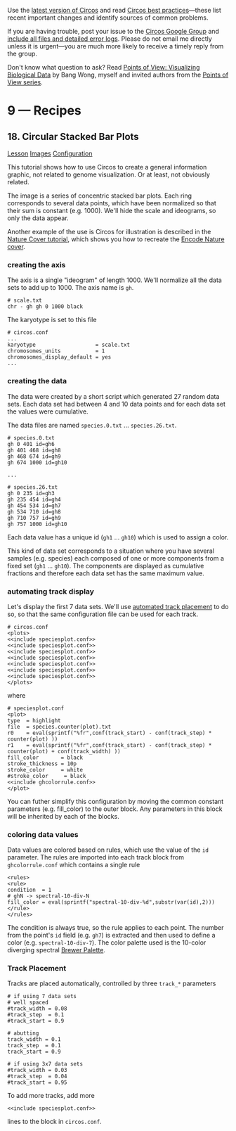 Use the [latest version of Circos](/software/download/circos/) and read
[Circos best
practices](/documentation/tutorials/reference/best_practices/)—these list
recent important changes and identify sources of common problems.

If you are having trouble, post your issue to the [Circos Google
Group](https://groups.google.com/group/circos-data-visualization) and [include
all files and detailed error logs](/support/support/). Please do not email me
directly unless it is urgent—you are much more likely to receive a timely
reply from the group.

Don't know what question to ask? Read [Points of View: Visualizing Biological
Data](https://www.nature.com/nmeth/journal/v9/n12/full/nmeth.2258.html) by
Bang Wong, myself and invited authors from the [Points of View
series](https://mk.bcgsc.ca/pointsofview).

# 9 — Recipes

## 18\. Circular Stacked Bar Plots

[Lesson](/documentation/tutorials/recipes/circular_stacked_barplots/lesson)
[Images](/documentation/tutorials/recipes/circular_stacked_barplots/images)
[Configuration](/documentation/tutorials/recipes/circular_stacked_barplots/configuration)

This tutorial shows how to use Circos to create a general information graphic,
not related to genome visualization. Or at least, not obviously related.

The image is a series of concentric stacked bar plots. Each ring corresponds
to several data points, which have been normalized so that their sum is
constant (e.g. 1000). We'll hide the scale and ideograms, so only the data
appear.

Another example of the use is Circos for illustration is described in the
[Nature Cover tutorial](/documentation/tutorials/recipes/nature_cover_encode),
which shows you how to recreate the [Encode Nature
cover](https://www.nature.com/nature/journal/v489/n7414/index.html).

### creating the axis

The axis is a single "ideogram" of length 1000. We'll normalize all the data
sets to add up to 1000. The axis name is `gh`.

    
    
    # scale.txt
    chr - gh gh 0 1000 black
    

The karyotype is set to this file

    
    
    # circos.conf
    ...
    karyotype                   = scale.txt
    chromosomes_units           = 1
    chromosomes_display_default = yes
    ...
    

### creating the data

The data were created by a short script which generated 27 random data sets.
Each data set had between 4 and 10 data points and for each data set the
values were cumulative.

The data files are named `species.0.txt` ... `species.26.txt`.

    
    
    # species.0.txt
    gh 0 401 id=gh6
    gh 401 468 id=gh8
    gh 468 674 id=gh9
    gh 674 1000 id=gh10
    
    ...
    
    # species.26.txt
    gh 0 235 id=gh3
    gh 235 454 id=gh4
    gh 454 534 id=gh7
    gh 534 710 id=gh8
    gh 710 757 id=gh9
    gh 757 1000 id=gh10
    

Each data value has a unique id (`gh1` ... `gh10`) which is used to assign a
color.

This kind of data set corresponds to a situation where you have several
samples (e.g. species) each composed of one or more components from a fixed
set (`gh1` ... `gh10`). The components are displayed as cumulative fractions
and therefore each data set has the same maximum value.

### automating track display

Let's display the first 7 data sets. We'll use [automated track
placement](/documentation/tutorials/recipes/automating_tracks) to do so, so
that the same configuration file can be used for each track.

    
    
    # circos.conf
    <plots>
    <<include speciesplot.conf>>
    <<include speciesplot.conf>>
    <<include speciesplot.conf>>
    <<include speciesplot.conf>>
    <<include speciesplot.conf>>
    <<include speciesplot.conf>>
    <<include speciesplot.conf>>
    </plots>
    

where

    
    
    # speciesplot.conf
    <plot>
    type  = highlight
    file  = species.counter(plot).txt
    r0    = eval(sprintf("%fr",conf(track_start) - conf(track_step) * counter(plot) ))
    r1    = eval(sprintf("%fr",conf(track_start) - conf(track_step) * counter(plot) + conf(track_width) ))
    fill_color       = black
    stroke_thickness = 10p
    stroke_color     = white
    #stroke_color     = black
    <<include ghcolorrule.conf>>
    </plot>
    

You can futher simplify this configuration by moving the common constant
parameters (e.g. fill_color) to the outer <plots> block. Any parameters in
this block will be inherited by each of the <plot> blocks.

### coloring data values

Data values are colored based on rules, which use the value of the `id`
parameter. The rules are imported into each track block from
`ghcolorrule.conf` which contains a single rule

    
    
    <rules>
    <rule>
    condition  = 1
    # ghN -> spectral-10-div-N
    fill_color = eval(sprintf("spectral-10-div-%d",substr(var(id),2)))
    </rule>
    </rules>
    

The condition is always true, so the rule applies to each point. The number
from the point's `id` field (e.g. `gh7`) is extracted and then used to define
a color (e.g. `spectral-10-div-7`). The color palette used is the 10-color
diverging spectral [Brewer
Palette](/documentation/tutorials/configuration/configuration_files/).

### Track Placement

Tracks are placed automatically, controlled by three `track_*` parameters

    
    
    # if using 7 data sets
    # well spaced
    #track_width = 0.08
    #track_step  = 0.1
    #track_start = 0.9
    
    # abutting
    track_width = 0.1
    track_step  = 0.1
    track_start = 0.9
    
    # if using 3x7 data sets
    #track_width = 0.03
    #track_step  = 0.04
    #track_start = 0.95
    

To add more tracks, add more

    
    
    <<include speciesplot.conf>>
    

lines to the <plot> block in `circos.conf`.


